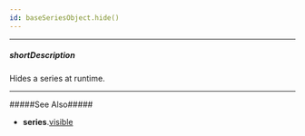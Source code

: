 ```yaml
---
id: baseSeriesObject.hide()
---
```

---
##### shortDescription
Hides a series at runtime.

---
#####See Also#####
- **series**.[visible](/api-reference/20%20Data%20Visualization%20Widgets/dxChart/5%20Series%20Types/CommonSeries/visible.md '{basewidgetpath}/Configuration/commonSeriesSettings/#visible')